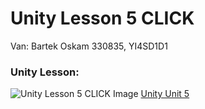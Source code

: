 # Unity Lesson 5 CLICK

Van: Bartek Oskam
330835, YI4SD1D1

### Unity Lesson:
![Unity Lesson 5 CLICK Image](https://connect-prd-cdn.unity.com/20190606/learn/images/08de1b60-efa5-4f1d-8e33-50979f62e589_p51080pBanner__1_.png)
[Unity Unit 5](https://learn.unity.com/project/unit-5-user-interface?uv=2018.4&courseId=5cf96c41edbc2a2ca6e8810f)